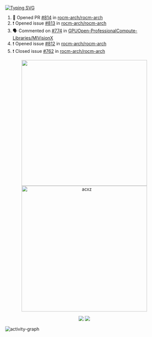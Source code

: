 [![Typing SVG](https://readme-typing-svg.herokuapp.com?size=16&color=AFFFA3&multiline=true&height=75&lines=contributing+to+robotics%2Faerospace%2Fml%2Fgpu+software;packaging+it+for+archlinux;ricer)](https://git.io/typing-svg)

<!--START_SECTION:activity-->
1. 💪 Opened PR [#814](https://github.com/rocm-arch/rocm-arch/pull/814) in [rocm-arch/rocm-arch](https://github.com/rocm-arch/rocm-arch)
2. ❗️ Opened issue [#813](https://github.com/rocm-arch/rocm-arch/issues/813) in [rocm-arch/rocm-arch](https://github.com/rocm-arch/rocm-arch)
3. 🗣 Commented on [#774](https://github.com/GPUOpen-ProfessionalCompute-Libraries/MIVisionX/issues/774) in [GPUOpen-ProfessionalCompute-Libraries/MIVisionX](https://github.com/GPUOpen-ProfessionalCompute-Libraries/MIVisionX)
4. ❗️ Opened issue [#812](https://github.com/rocm-arch/rocm-arch/issues/812) in [rocm-arch/rocm-arch](https://github.com/rocm-arch/rocm-arch)
5. ❗️ Closed issue [#762](https://github.com/rocm-arch/rocm-arch/issues/762) in [rocm-arch/rocm-arch](https://github.com/rocm-arch/rocm-arch)
<!--END_SECTION:activity-->

<p align="center">
  <img width="400em" src=https://github-readme-stats.vercel.app/api?username=acxz&include_all_commits=true&show_icons=true />
  <img width="400em" src="https://github-readme-streak-stats.herokuapp.com/?user=acxz&" alt="acxz" />
</p>

<p align="center">
  <img src=https://github-readme-stats.vercel.app/api/top-langs/?username=acxz&layout=compact />
  <img src=https://github-profile-trophy.vercel.app/?username=acxz&row=2&column=4 />
</p>

![activity-graph](https://activity-graph.herokuapp.com/graph?username=acxz&theme=aqua)
